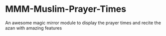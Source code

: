 # MMM-Muslim-Prayer-Times
An awesome magic mirror module to display the prayer times and recite the azan with amazing features
